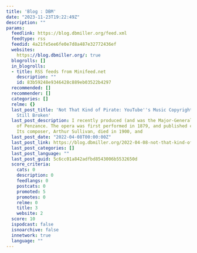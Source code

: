 ```yaml
---
title: 'Blog : DBM'
date: "2023-11-23T19:22:49Z"
description: ""
params:
  feedlink: https://blog.dbmiller.org/feed.xml
  feedtype: rss
  feedid: 4a21fe5ee6fe0e7d8a487e32772436ef
  websites:
    https://blog.dbmiller.org/: true
  blogrolls: []
  in_blogrolls:
  - title: RSS feeds from Minifeed.net
    description: ""
    id: 83b59248e9346428c889eb03522b4297
  recommended: []
  recommender: []
  categories: []
  relme: {}
  last_post_title: 'Not That Kind of Pirate: YouTube''s Music Copyright System is
    Still Broken'
  last_post_description: I recently produced (and was the Major-General in) The Pirates
    of Penzance. The opera was first performed in 1879, and published contemporaneously.
    Its composer, Arthur Sullivan, died in 1900, and
  last_post_date: "2022-04-08T00:00:00Z"
  last_post_link: https://blog.dbmiller.org/2022-04-08-not-that-kind-of-pirate-youtubes-music-copyright-system-is-still-broken
  last_post_categories: []
  last_post_language: ""
  last_post_guid: 5c6cc01a842adfbd8543006b5532650d
  score_criteria:
    cats: 0
    description: 0
    feedlangs: 0
    postcats: 0
    promoted: 5
    promotes: 0
    relme: 0
    title: 3
    website: 2
  score: 10
  ispodcast: false
  isnoarchive: false
  innetwork: true
  language: ""
---
```

